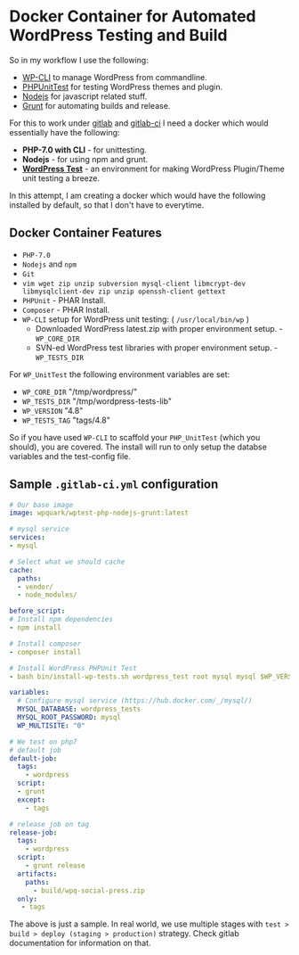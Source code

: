 # Docker Container for Automated WordPress Testing and Build

So in my workflow I use the following:

* [WP-CLI](http://wp-cli.org/) to manage WordPress from commandline.
* [PHPUnitTest](https://phpunit.de/) for testing WordPress themes and plugin.
* [Nodejs](https://nodejs.org/en/) for javascript related stuff.
* [Grunt](https://gruntjs.com/) for automating builds and release.

For this to work under [gitlab](https://about.gitlab.com/) and [gitlab-ci](https://about.gitlab.com/features/gitlab-ci-cd/) I need a docker which would essentially have the following:

* **PHP-7.0 with CLI** - for unittesting.
* **Nodejs** - for using npm and grunt.
* **[WordPress Test](https://make.wordpress.org/cli/handbook/plugin-unit-tests/)** - an environment for making WordPress Plugin/Theme unit testing a breeze.

In this attempt, I am creating a docker which would have the following installed by default, so that I don't have to everytime.

## Docker Container Features

* `PHP-7.0`
* `Nodejs` and `npm`
* `Git`
* `vim wget zip unzip subversion mysql-client libmcrypt-dev libmysqlclient-dev zip unzip openssh-client gettext`
* `PHPUnit` - PHAR Install.
* `Composer` - PHAR Install.
* `WP-CLI` setup for WordPress unit testing: ( `/usr/local/bin/wp` )
	* Downloaded WordPress latest.zip with proper environment setup. - `WP_CORE_DIR`
	* SVN-ed WordPress test libraries with proper environment setup. - `WP_TESTS_DIR`

For `WP_UnitTest` the following environment variables are set:

* `WP_CORE_DIR` "/tmp/wordpress/"
* `WP_TESTS_DIR` "/tmp/wordpress-tests-lib"
* `WP_VERSION` "4.8"
* `WP_TESTS_TAG` "tags/4.8"

So if you have used `WP-CLI` to scaffold your `PHP_UnitTest` (which you should), you are covered. The install will run to only setup the databse variables and the test-config file.

## Sample `.gitlab-ci.yml` configuration

```yaml
# Our base image
image: wpquark/wptest-php-nodejs-grunt:latest

# mysql service
services:
- mysql

# Select what we should cache
cache:
  paths:
  - vendor/
  - node_modules/

before_script:
# Install npm dependencies
- npm install

# Install composer
- composer install

# Install WordPress PHPUnit Test
- bash bin/install-wp-tests.sh wordpress_test root mysql mysql $WP_VERSION

variables:
  # Configure mysql service (https://hub.docker.com/_/mysql/)
  MYSQL_DATABASE: wordpress_tests
  MYSQL_ROOT_PASSWORD: mysql
  WP_MULTISITE: "0"

# We test on php7
# default job
default-job:
  tags:
    - wordpress
  script:
  - grunt
  except:
    - tags

# release job on tag
release-job:
  tags:
    - wordpress
  script:
    - grunt release
  artifacts:
    paths:
      - build/wpq-social-press.zip
  only:
   - tags
```

The above is just a sample. In real world, we use multiple stages with `test > build > deploy (staging > production)` strategy. Check gitlab documentation for information on that.
